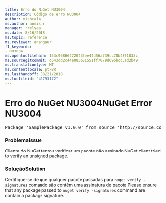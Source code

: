 ```yaml
---
title: Erro do NuGet NU3004
description: Código de erro NU3004
author: mishra14
ms.author: anmishr
manager: rrelyea
ms.date: 8/16/2018
ms.topic: reference
ms.reviewer: anangaur
f1_keywords:
- NU3004
ms.openlocfilehash: 153c968664720432ee44d56a739cc78b4871833c
ms.sourcegitcommit: c643dd2c44e085601551ff7079d696bcc3ad2b49
ms.translationtype: MT
ms.contentlocale: pt-BR
ms.lasthandoff: 08/21/2018
ms.locfileid: "42793172"
---
```

# <a name="nuget-error-nu3004"></a><span data-ttu-id="3d0cb-103">Erro do NuGet NU3004</span><span class="sxs-lookup"><span data-stu-id="3d0cb-103">NuGet Error NU3004</span></span>

<pre>Package 'SamplePackage v1.0.0' from source 'http://source.com/index.json': The package is not signed.</pre>

### <a name="issue"></a><span data-ttu-id="3d0cb-104">Problema</span><span class="sxs-lookup"><span data-stu-id="3d0cb-104">Issue</span></span>

<span data-ttu-id="3d0cb-105">Cliente do NuGet tentou verificar um pacote não assinado.</span><span class="sxs-lookup"><span data-stu-id="3d0cb-105">NuGet client tried to verify an unsigned package.</span></span>


### <a name="solution"></a><span data-ttu-id="3d0cb-106">Solução</span><span class="sxs-lookup"><span data-stu-id="3d0cb-106">Solution</span></span>

<span data-ttu-id="3d0cb-107">Certifique-se de que qualquer pacote passadas para `nuget verify -signatures` comando são contêm uma assinatura de pacote.</span><span class="sxs-lookup"><span data-stu-id="3d0cb-107">Please ensure that any package passed to `nuget verify -signatures` command are contain a package signature.</span></span>


